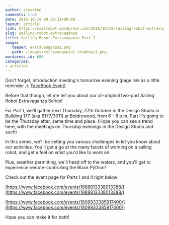 ```yaml
---
author: simsoton
comments: true
date: 2016-10-19 09:30:31+00:00
layout: article
link: https://sailrobot.wordpress.com/2016/10/19/sailing-robot-extravaganza/
slug: sailing-robot-extravaganza
title: Sailing Robot Extravaganza Part I
image:
   teaser: extravanganza1.png
   path: /images/extravanganza1-thumbnail.png
wordpress_id: 680
categories:
- articles
---
```





Don't forget, introduction meeting's tomorrow evening (page link as a little reminder ;): [FaceBook Event](https://www.facebook.com/events/186767975062334/))










Before that though, let me tell you about our all-original two-part Sailing Robot Extravaganza Series!







For Part I, we'll gather next Thursday, 27th October in the Design Studio in Building 177 (aka B177/3011) at Boldrewood, from 6 - 8 p.m. Part II's going to be the Thursday after, same time and place. (Hope you can see a trend here, with the meetings on Thursday evenings in the Design Studio and such)







In this series, we'll be setting you various challenges to let you know about our activities. You'll get a go at the many facets of working on a sailing robot, and get a feel on what you'd like to work on.










Plus, weather permitting, we'll head off to the waters, and you'll get to experience remote-controlling the Black Python!










Check out the event page for Parts I and II right below:




[https://www.facebook.com/events/1888813338013388/](https://www.facebook.com/events/1888813338013388/)




[https://www.facebook.com/events/1809933385917400/](https://www.facebook.com/events/1809933385917400/)







Hope you can make it for both!

